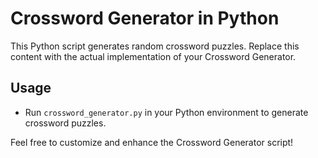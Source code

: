 
# Crossword Generator in Python

This Python script generates random crossword puzzles.
Replace this content with the actual implementation of your Crossword Generator.

## Usage
- Run `crossword_generator.py` in your Python environment to generate crossword puzzles.

Feel free to customize and enhance the Crossword Generator script!
